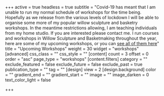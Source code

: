 +++
active = true
headless = true
subtitle = "Covid-19 has meant that I am unable to run my normal schedule of workshops for the time being. Hopefully as we release from the various levels of lockdown I will be able to organise some more of my popular willow sculpture and basketry workshops. In the meantime restrictions allowing, I am teaching individuals from my home studio. If you are interested please contact me. I run courses and workshops in Willow Sculpture and Basketmaking throughout the year, here are some of my upcoming workshops, or you can [see all of them here](/workshops)"
title = "Upcoming Workshops"
weight = 30
widget = "workshops"
[advanced]
css_class = ""
css_style = ""
[content]
count = 3
offset = 0
order = "asc"
page_type = "workshops"
[content.filters]
category = ""
exclude_featured = false
exclude_future = false
exclude_past = true
publication_type = ""
tag = ""
[design]
view = 2
[design.background]
color = ""
gradient_end = ""
gradient_start = ""
image = ""
image_darken = 0
text_color_light = false

+++
